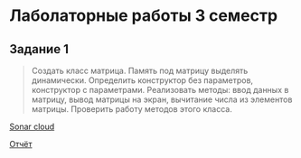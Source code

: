 # Лаболаторные работы 3 семестр
## **Задание 1**

> Создать класс матрица. Память под матрицу выделять динамически. Определить конструктор без параметров, конструктор с параметрами. Реализовать методы: ввод данных в матрицу, вывод матрицы на экран, вычитание числа из элементов матрицы. Проверить работу методов этого класса. 

[Sonar cloud](https://sonarcloud.io/project/overview?id=29121970t_s3labs)

[Отчёт](https://)

